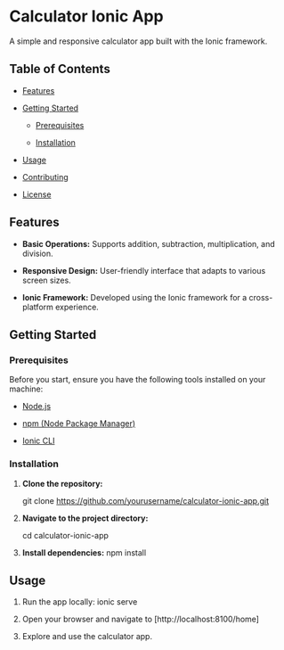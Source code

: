 # Calculator Ionic App
A simple and responsive calculator app built with the Ionic framework.

## Table of Contents

- [Features](#features)

- [Getting Started](#getting-started)

  - [Prerequisites](#prerequisites)

  - [Installation](#installation)

- [Usage](#usage)

- [Contributing](#contributing)

- [License](#license)

## Features

- **Basic Operations:** Supports addition, subtraction, multiplication, and division.

- **Responsive Design:** User-friendly interface that adapts to various screen sizes.

- **Ionic Framework:** Developed using the Ionic framework for a cross-platform experience.

## Getting Started

### Prerequisites

Before you start, ensure you have the following tools installed on your machine:

- [Node.js](https://nodejs.org/)

- [npm (Node Package Manager)](https://www.npmjs.com/)

- [Ionic CLI](https://ionicframework.com/docs/intro/cli)

### Installation

1. **Clone the repository:**

    git clone https://github.com/yourusername/calculator-ionic-app.git
  
2. **Navigate to the project directory:**

    cd calculator-ionic-app

3. **Install dependencies:**
    npm install
  

## Usage

1. Run the app locally:
  ionic serve

2. Open your browser and navigate to [http://localhost:8100/home]

3. Explore and use the calculator app.



